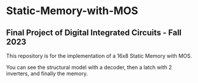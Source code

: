 # Static-Memory-with-MOS
## Final Project of Digital Integrated Circuits - Fall 2023
This repository is for the implementation of a 16x8 Static Memory with MOS.

You can see the structural model with a decoder, then a latch with 2 inverters, and finally the memory.
